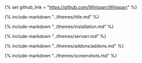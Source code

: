 {% set github_link = "https://github.com/Whisparr/Whisparr" %}

{% include-markdown "../themes/title.md" %}

{% include-markdown "../themes/installation.md" %}

{% include-markdown "../themes/servarr.md" %}

{% include-markdown "../themes/addons/addons.md" %}

{% include-markdown "../themes/screenshots.md" %}